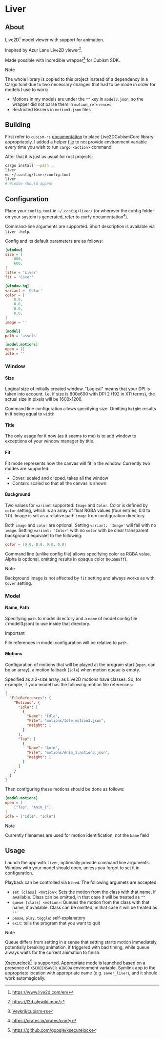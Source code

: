 # Liver

## About

Live2D[^live2d] model viewer with support for animation.

Inspired by Azur Lane Live2D viewer[^alviewer].

Made possible with incredible wrapper[^cubism-rs] for Cubism SDK.

> [!NOTE]
> The whole library is copied to this project instead of a dependency in a
> Cargo.toml due to two necessary changes that had to be made in order for
> models I use to work:
> * Motions in my models are under the `""` key in `model3.json`, so the
>   wrapper did not parse them in `motion_references`
> * Restricted Beziers in `motion3.json` files

## Building

First refer to `cubism-rs` [documentation](res/cubism-rs/README.md) to place
Live2DCubismCore library appropriately. I added a helper [file](.cargo/config)
to not provide environment variable every time you wish to run `cargo
<action>` command.

After that it is just as usual for rust projects:

```bash
cargo install --path .
liver
ed ~/.config/liver/config.toml
liver
# Window should appear
```

## Configuration

Place your `config.toml` in `~/.config/liver/` (or wherever the config folder
on your system is generated, refer to `confy` documentation[^confy]). 

Command-line arguments are supported. Short description is available via
`liver -help`.

Config and its default parameters are as follows:

```toml
[window]
size = [
    800,
    600,
]
title = 'Liver'
fit = 'Cover'

[window.bg]
variant = 'Color'
color = [
    0.0,
    0.0,
    0.0,
    0.0,
]
image = ''

[model]
path = 'assets'

[model.motions]
open = []
idle = ''
```

### Window

#### Size

Logical size of initially created window. "Logical" means that your DPI is
taken into account. I.e. if size is 800x600 with DPI 2 (192 in X11 terms), the
actual size in pixels will be 1600x1200.

Command line configuration allows specifying size. Omitting `height` results
in it being equal to `width`

#### Title

The only usage for it now (as it seems to me) is to add window to exceptions
of your window manager by title.

#### Fit

Fit mode represents how the canvas will fit in the window. Currently two modes
are supported:
* Cover: scaled and clipped, takes all the window
* Contain: scaled so that all the canvas is shown

#### Background

Two values for `variant` supported: `Image` and `Color`. Color is defined by
`color` setting, which is an array of float RGBA values (four entries, 0.0 to
1.0). Image is set as a relative path `image` from configuration directory.

Both `image` and `color` are optional. Setting `variant: 'Image'` will fail
with no `image`. Setting `variant: 'Color'` with no `color` with be clear
transparent background equivalet to the following:

```toml
color = [0.0, 0.0, 0.0, 0.0]
```

Command line (unlike config file) allows specifying color as RGBA value. Alpha
is optional, omitting results in opaque color (`RRGGBBff`).

> [!NOTE]
> Background image is not affected by `fit` setting and always works as with
> `Cover` setting.

### Model

#### Name, Path

Specifying `path` to model directory and a `name` of model config file
(`model3.json) to use inside that directory.

> [!IMPORTANT]
> File references in model configuration will be relative to `path`.

#### Motions

Configuration of motions that will be played at the program start (`open`, can
be an array), a motion fallback (`idle`) when motion queue is empty.

Specified as a 2-size array, as Live2D motions have classes. So, for example,
if your model has the following motion file references:

```json
{
  "FileReferences": {
    "Motions": {
      "Idle": [
        {
          "Name": "Idle",
          "File": "motions/Idle.motion3.json",
          "Weight": 1
        }
      ],
      "Tap": [
        {
          "Name": "Anim",
          "File": "motions/Anim_1.motion3.json",
          "Weight": 1
        }
      ]
    }
  }
}
```

Then configuring these motions should be done as follows:

```toml
[model.motions]
open = [
    ["Tap", "Anim_1"],
]
idle = ["Idle", "Idle"]
```

> [!NOTE]
> Currently filenames are used for motion identification, not the `Name` field

## Usage

Launch the app with `liver`, optionally provide command line arguments. Window
with your model should open, unless you forgot to set it in configuration.

Playback can be controlled via `bleed`. The following argumets are accepted:

* `set [class] <motion>`: Sets the motion from the class with that name, if
  available. Class can be omitted, in that case it will be treated as `""`
* `queue [class] <motion>`: Queues the motion from the class with that name,
  if available. Class can be omitted, in that case it will be treated as `""`
* `pause`, `play`, `toggle`: self-explanatory
* `exit`: tells the program that you want to quit

> [!NOTE]
> Queue differs from setting in a sense that setting starts motion
> immediately, potentially breaking animation, if triggered with bad timing,
> while queue always waits for the current animation to finish.

Xsecurelock[^xsl] is supported. Appropriate mode is launched based on a
presence of `XSCREENSAVER_WINDOW` environment variable. Symlink app to the
appropriate location with appropriate name (e.g. `saver_liver`), and it should
work automagically.

[^live2d]: <https://www.live2d.com/en/>
[^alviewer]: <https://l2d.algwiki.moe/>
[^cubism-rs]: [Veykril/cubism-rs](https://github.com/Veykril/cubism-rs)
[^confy]: <https://crates.io/crates/confy>
[^xsl]: <https://github.com/google/xsecurelock>

